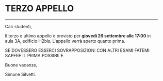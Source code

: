 # TERZO APPELLO
_______________________________________________________________

Cari studenti,

Il terzo e ultimo appello è previsto per  **giovedì 26 settembre alle 17:00** in aula 3A, edificio H2bis.
L'appello verrà aperto quanto prima.

SE DOVESSERO ESSERCI SOVRAPPOSIZIONI CON ALTRI ESAMI FATEMI SAPERE IL PRIMA POSSIBILE.

Buone vacanze,

Simone Silvetti.
